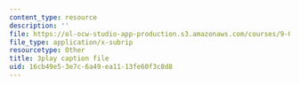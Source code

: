 ```yaml
---
content_type: resource
description: ''
file: https://ol-ocw-studio-app-production.s3.amazonaws.com/courses/9-00sc-introduction-to-psychology-fall-2011/16cb49e53e7c6a49ea1113fe60f3c8d8_Vko17una2Zw.srt
file_type: application/x-subrip
resourcetype: Other
title: 3play caption file
uid: 16cb49e5-3e7c-6a49-ea11-13fe60f3c8d8
---
```

